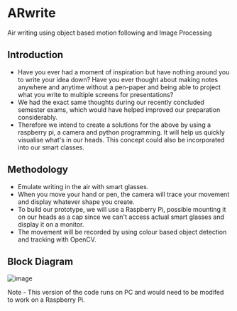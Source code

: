 # ARwrite
Air writing using object based motion following and Image Processing

## Introduction

* Have you ever had a moment of inspiration but have nothing around
you to write your idea down? Have you ever thought about making
notes anywhere and anytime without a pen-paper and being able to
project what you write to multiple screens for presentations?
* We had the exact same thoughts during our recently concluded
semester exams, which would have helped improved our preparation
considerably.
* Therefore we intend to create a solutions for the above by using a
raspberry pi, a camera and python programming. It will help us quickly
visualise what's in our heads. This concept could also be incorporated
into our smart classes.

## Methodology

* Emulate writing in the air with smart glasses.
* When you move your hand or pen, the camera will trace your
movement and display whatever shape you create.
* To build our prototype, we will use a Raspberry Pi, possible mounting it
on our heads as a cap since we can't access actual smart glasses and
display it on a monitor.
* The movement will be recorded by using colour based object
detection and tracking with OpenCV.

## Block Diagram

![image](https://user-images.githubusercontent.com/51409005/148342459-c4a8ba66-0b9a-45c6-afff-023547c34508.png)

Note - This version of the code runs on PC and would need to be modifed to work on a Raspberry Pi.
